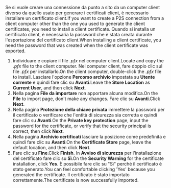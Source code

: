 <span data-ttu-id="5fe82-101">Se si vuole creare una connessione da punto a sito da un computer client diverso da quello usato per generare i certificati client, è necessario installare un certificato client.</span><span class="sxs-lookup"><span data-stu-id="5fe82-101">If you want to create a P2S connection from a client computer other than the one you used to generate the client certificates, you need to install a client certificate.</span></span> <span data-ttu-id="5fe82-102">Quando si installa un certificato client, è necessaria la password che è stata creata durante l'esportazione del certificato client.</span><span class="sxs-lookup"><span data-stu-id="5fe82-102">When installing a client certificate, you need the password that was created when the client certificate was exported.</span></span>

1. <span data-ttu-id="5fe82-103">Individuare e copiare il file *.pfx* nel computer client.</span><span class="sxs-lookup"><span data-stu-id="5fe82-103">Locate and copy the *.pfx* file to the client computer.</span></span> <span data-ttu-id="5fe82-104">Nel computer client, fare doppio clic sul file *.pfx* per installarlo.</span><span class="sxs-lookup"><span data-stu-id="5fe82-104">On the client computer, double-click the *.pfx* file to install.</span></span> <span data-ttu-id="5fe82-105">Lasciare l'opzione **Percorso archivio** impostata su **Utente corrente** e quindi fare clic su **Avanti**.</span><span class="sxs-lookup"><span data-stu-id="5fe82-105">Leave the **Store Location** as **Current User**, and then click **Next**.</span></span>
2. <span data-ttu-id="5fe82-106">Nella pagina **File da importare** non apportare alcuna modifica.</span><span class="sxs-lookup"><span data-stu-id="5fe82-106">On the **File** to import page, don't make any changes.</span></span> <span data-ttu-id="5fe82-107">Fare clic su **Avanti**.</span><span class="sxs-lookup"><span data-stu-id="5fe82-107">Click **Next**.</span></span>
3. <span data-ttu-id="5fe82-108">Nella pagina **Protezione della chiave privata** immettere la password per il certificato o verificare che l'entità di sicurezza sia corretta e quindi fare clic su **Avanti**.</span><span class="sxs-lookup"><span data-stu-id="5fe82-108">On the **Private key protection** page, input the password for the certificate, or verify that the security principal is correct, then click **Next**.</span></span>
4. <span data-ttu-id="5fe82-109">Nella pagina **Archivio certificati** lasciare la posizione come predefinita e quindi fare clic su **Avanti**.</span><span class="sxs-lookup"><span data-stu-id="5fe82-109">On the **Certificate Store** page, leave the default location, and then click **Next**.</span></span>
5. <span data-ttu-id="5fe82-110">Fare clic su **Fine**.</span><span class="sxs-lookup"><span data-stu-id="5fe82-110">Click **Finish**.</span></span> <span data-ttu-id="5fe82-111">In **Avviso di sicurezza** per l'installazione del certificato fare clic su **Sì**.</span><span class="sxs-lookup"><span data-stu-id="5fe82-111">On the **Security Warning** for the certificate installation, click **Yes**.</span></span> <span data-ttu-id="5fe82-112">È possibile fare clic su "Sì" perché il certificato è stato generato.</span><span class="sxs-lookup"><span data-stu-id="5fe82-112">You can feel comfortable clicking 'Yes' because you generated the certificate.</span></span> <span data-ttu-id="5fe82-113">Il certificato è stato importato correttamente.</span><span class="sxs-lookup"><span data-stu-id="5fe82-113">The certificate is now successfully imported.</span></span>